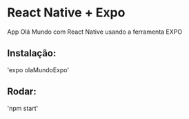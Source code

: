 # React Native + Expo 
App Olá Mundo com React Native usando a ferramenta EXPO

## Instalação:
'expo olaMundoExpo'

## Rodar:
'npm start'